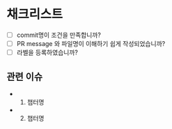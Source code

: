# 채크리스트

- [ ] commit명이 조건을 만족합니까?
- [ ] PR message 와 파일명이 이해하기 쉽게 작성되었습니까?
- [ ] 라벨을 등록하였습니까?

## 관련 이슈
- 1. 챕터명
- 2. 챕터명